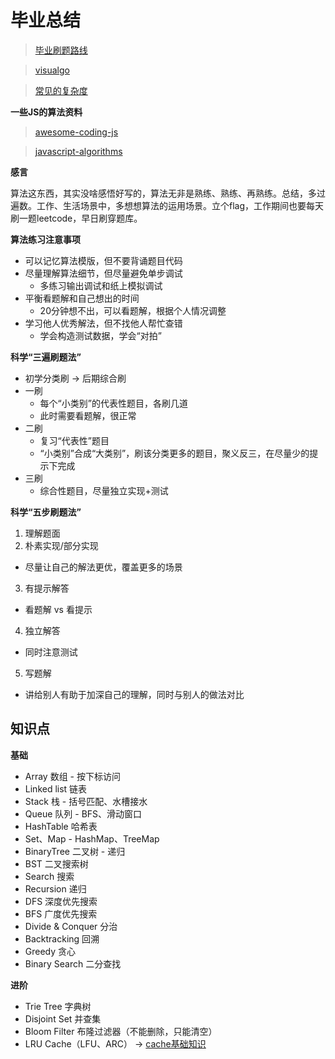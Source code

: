 # 毕业总结

> [毕业刷题路线](./road.md)

> [visualgo](visualgo.net)

> [常见的复杂度](https://www.bigocheatsheet.com/)

**一些JS的算法资料**

> [awesome-coding-js](http://www.conardli.top/docs/)

> [javascript-algorithms](https://github.com/trekhleb/javascript-algorithms/blob/master/README.zh-CN.md)

**感言**

算法这东西，其实没啥感悟好写的，算法无非是熟练、熟练、再熟练。总结，多过遍数。工作、生活场景中，多想想算法的运用场景。立个flag，工作期间也要每天刷一题leetcode，早日刷穿题库。


**算法练习注意事项**

+ 可以记忆算法模版，但不要背诵题目代码
+ 尽量理解算法细节，但尽量避免单步调试
  -  多练习输出调试和纸上模拟调试
+ 平衡看题解和自己想出的时间
  - 20分钟想不出，可以看题解，根据个人情况调整
+ 学习他人优秀解法，但不找他人帮忙查错
  - 学会构造测试数据，学会“对拍”

**科学“三遍刷题法”**

+ 初学分类刷 -> 后期综合刷
+ 一刷
  - 每个“小类别”的代表性题目，各刷几道
  - 此时需要看题解，很正常
+ 二刷
  - 复习“代表性”题目
  - “小类别”合成“大类别”，刷该分类更多的题目，聚义反三，在尽量少的提示下完成
+ 三刷
  - 综合性题目，尽量独立实现+测试

**科学“五步刷题法”**

1. 理解题面
2. 朴素实现/部分实现
  - 尽量让自己的解法更优，覆盖更多的场景
3. 有提示解答
  - 看题解 vs 看提示
4. 独立解答
  - 同时注意测试
5. 写题解
  - 讲给别人有助于加深自己的理解，同时与别人的做法对比

## 知识点

**基础**

+ Array 数组 - 按下标访问
+ Linked list 链表
+ Stack 栈 - 括号匹配、水槽接水
+ Queue 队列 - BFS、滑动窗口
+ HashTable 哈希表
+ Set、Map - HashMap、TreeMap
+ BinaryTree 二叉树 - 递归
+ BST 二叉搜索树
+ Search 搜索
+ Recursion 递归
+ DFS 深度优先搜索
+ BFS 广度优先搜索
+ Divide & Conquer 分治
+ Backtracking 回溯
+ Greedy 贪心
+ Binary Search 二分查找

**进阶**

+ Trie Tree 字典树
+ Disjoint Set 并查集
+ Bloom Filter 布隆过滤器（不能删除，只能清空）
+ LRU Cache（LFU、ARC） -> [cache基础知识](https://www.jianshu.com/p/8dee805a5c89)
